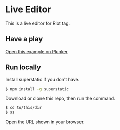# Live Editor

This is a live editor for Riot tag.

## Have a play

[Open this example on Plunker](http://riotjs.com/examples/plunker/?app=live-editor)

## Run locally

Install superstatic if you don't have.

```bash
$ npm install -g superstatic
```

Download or clone this repo, then run the command.

```bash
$ cd to/this/dir
$ ss
```

Open the URL shown in your browser.
